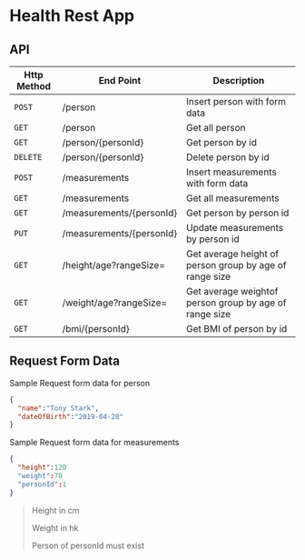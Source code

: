# Health Rest App


## API

| Http Method | End Point | Description |
| --- | --- | --- |
| `POST` | /person | Insert person with form data |
| `GET` | /person | Get all person |
| `GET` | /person/{personId} | Get person by id |
| `DELETE` | /person/{personId} | Delete person by id |
| `POST` | /measurements | Insert measurements with form data |
| `GET` | /measurements | Get all measurements |
| `GET` | /measurements/{personId} | Get person by person id |
| `PUT` | /measurements/{personId} | Update measurements by person id |
| `GET` | /height/age?rangeSize= | Get average height of person group by age of range size |
| `GET` | /weight/age?rangeSize= | Get average weightof person group by age of range size |
| `GET` | /bmi/{personId} | Get BMI of person by id |

## Request Form Data

Sample Request form data for person
```json
{
  "name":"Tony Stark",
  "dateOfBirth":"2019-04-28"
}
```

Sample Request form data for measurements
```json
{
  "height":120
  "weight":70
  "personId":1
}
```
>Height in cm
>
>Weight in hk
>
>Person of personId must exist
